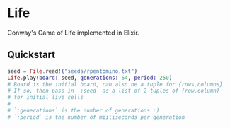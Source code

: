 Life
====

Conway's Game of Life implemented in Elixir.

Quickstart
----------

```elixir
seed = File.read!("seeds/rpentomino.txt")
Life.play(board: seed, generations: 64, period: 250)
# Board is the initial board, can also be a tuple for {rows,columns}
# If so, then pass in `:seed` as a list of 2-tuples of {row,column}
# for initial live cells
#
# `:generations` is the number of generations :)
# `:period` is the number of miiliseconds per generation
```
